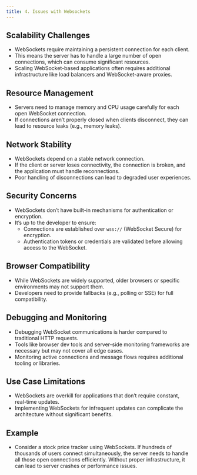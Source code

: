 ```yaml
---
title: 4. Issues with Websockets
---
```


## Scalability Challenges
- WebSockets require maintaining a persistent connection for each client.
- This means the server has to handle a large number of open connections, which can consume significant resources.
- Scaling WebSocket-based applications often requires additional infrastructure like load balancers and WebSocket-aware proxies.

## Resource Management
- Servers need to manage memory and CPU usage carefully for each open WebSocket connection.
- If connections aren’t properly closed when clients disconnect, they can lead to resource leaks (e.g., memory leaks).

## Network Stability
- WebSockets depend on a stable network connection.
- If the client or server loses connectivity, the connection is broken, and the application must handle reconnections.
- Poor handling of disconnections can lead to degraded user experiences.

## Security Concerns
- WebSockets don’t have built-in mechanisms for authentication or encryption.
- It’s up to the developer to ensure:
  - Connections are established over `wss://` (WebSocket Secure) for encryption.
  - Authentication tokens or credentials are validated before allowing access to the WebSocket.

## Browser Compatibility
- While WebSockets are widely supported, older browsers or specific environments may not support them.
- Developers need to provide fallbacks (e.g., polling or SSE) for full compatibility.

## Debugging and Monitoring
- Debugging WebSocket communications is harder compared to traditional HTTP requests.
- Tools like browser dev tools and server-side monitoring frameworks are necessary but may not cover all edge cases.
- Monitoring active connections and message flows requires additional tooling or libraries.

## Use Case Limitations
- WebSockets are overkill for applications that don’t require constant, real-time updates.
- Implementing WebSockets for infrequent updates can complicate the architecture without significant benefits.

## Example
- Consider a stock price tracker using WebSockets. If hundreds of thousands of users connect simultaneously, the server needs to handle all those open connections efficiently. Without proper infrastructure, it can lead to server crashes or performance issues.
